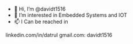 - 👋 Hi, I’m @davidt1516
- 👀 I’m interested in Embedded Systems and IOT
- 📫 I Can be reached in 

linkedin.com/in/datrul 
gmail.com: davidt1516
